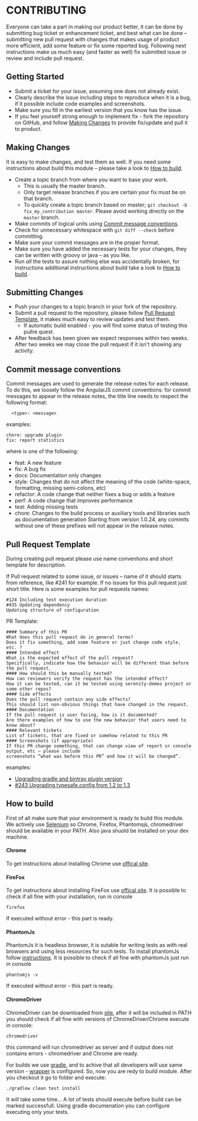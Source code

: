 # CONTRIBUTING 

Everyone can take a part in making our product better, it can be done by submitting bug ticket or enhancement ticket, and best what can be done – submitting new pull request with changes that makes usage of product more efficient, add some feature or fix some reported bug.  Following next instructions make us much easy (and faster as well) fix submitted issue or review and include pull request. 
## Getting Started
* Submit a ticket for your issue, assuming one does not already exist.
* Clearly describe the issue including steps to reproduce when it is a bug, if it possible include code examples and screenshots.
* Make sure you fill in the earliest version that you know has the issue.
* If you feel yourself strong enough to implement fix - fork the repository on GitHub, and follow [Making Changes](#making_changes) to provide fix/update and pull it to product.

## <a name="making_changes"></a> Making Changes

It is easy to make changes, and test them as well. If you need some instructions about build this module – please take a look to [How to build](#how_to_build). 
* Create a topic branch from where you want to base your work.
  * This is usually the master branch.
  * Only target release branches if you are certain your fix must be on that
    branch.
  * To quickly create a topic branch based on master; `git checkout -b
    fix_my_contribution master`. Please avoid working directly on the
    `master` branch. 
* Make commits of logical units using [Commit message conventions](#commit_message_conventions).
* Check for unnecessary whitespace with `git diff --check` before committing.
* Make sure your commit messages are in the proper format.
* Make sure you have added the necessary tests for your changes, they can be written with groovy or java – as you like.
* Run _all_ the tests to assure nothing else was accidentally broken, for instructions additional instructions about build take a look to [How to build](#how_to_build).

## <a name="submitting_changes"></a> Submitting Changes
* Push your changes to a topic branch in your fork of the repository.
* Submit a pull request to the repository, please follow [Pull Request Template](#pull_request_template), it makes much easy to review updates and test them.
  * If automatic build enabled - you will find some status of testing this pullre quest. 
* After feedback has been given we expect responses within two weeks. After two  weeks we may close the pull request if it isn't showing any activity.

## <a name="commit_message_conventions"></a> Commit message conventions
Commit messages are used to generate the release notes for each release. To do this, we loosely follow the AngularJS commit conventions: for commit messages to appear in the release notes, the title line needs to respect the following format:
```
  <type>: <message>
```
examples:
```
chore: upgrade plugin
fix: report statistics
```
where <type> is one of the following:
  - feat: A new feature
  - fix: A bug fix
  - docs: Documentation only changes
  - style: Changes that do not affect the meaning of the code (white-space, formatting, missing semi-colons, etc)
  - refactor: A code change that neither fixes a bug or adds a feature
  - perf: A code change that improves performance
  - test: Adding missing tests
  - chore: Changes to the build process or auxiliary tools and libraries such as documentation generation
Starting from version 1.0.24, any commits without one of these prefixes will not appear in the release notes.

## <a name="pull_request_template"></a> Pull Request Template
During creating pull request please use name conventions and short template for description. 

If Pull request related to some issue, or issues – name of it should starts from reference, like #241 for example. If no issues for this pull request just short title. Here is some examples for pull requests names:
```
#124 Including test execution duration
#435 Updating dependency
Updating structure of configuration
```
PR Template:

```
#### Summary of this PR
What does this pull request do in general terms? 
Does it fix something, add some feature or just change code style, etc. ? 
#### Intended effect
What is the expected effect of the pull request? 
Specifically, indicate how the behavior will be different than before the pull request.
#### How should this be manually tested?
How can reviewers verify the request has the intended effect?  
How it can be tested, can it be tested using serenity-demos project or some other repos? 
#### Side effects
Does the pull request contain any side effects? 
This should list non-obvious things that have changed in the request.
#### Documentation
If the pull request is user facing, how is it documented?
Are there examples of how to use the new behavior that users need to know about?
#### Relevant tickets
List of tickets, that are fixed or somehow related to this PR
#### Screenshots (if appropriate)
If this PR change something, that can change view of report or console output, etc – please include 
screenshots “what was before this PR” and how it will be changed”. 

```
examples:
* [Upgrading gradle and bintray plugin version](serenity-bdd/serenity-jbehave/pull/25) 
* [#243 Upgrading typesafe.config from 1.2 to 1.3](serenity-bdd/serenity-core/pull/248)

## <a name="how_to_build"></a> How to build
First of all make sure that your environment is ready to build this module. We actively use [Selenium](http://www.seleniumhq.org/) so Chrome, Firefox, Phantomsjs, chromedriver should be available in your PATH. Also java shuold be installed on your dev machine. 

#### Chrome 
To get instructions about installing Chrome use [offical site](https://www.google.com/chrome/). 
#### FireFox
To get instructions about installing FireFox use [offical site](https://www.mozilla.org/en-US/firefox/new/). 
It is possible to check if all fine with your installation, run in console
```
firefox
```
If executed without error - this part is ready. 

#### PhantomJs 
PhantomJs it is headless browser, it is sutable for writing tests as with real browsers and using less resources for such tests. 
To install phantomJs follow [instructions](http://phantomjs.org/download.html). 
It is possible to check if all fine with phantomJs just run in console
```
phantomjs -v
```
If executed without error - this part is ready. 

#### ChromeDriver

ChromeDriver can be downloaded from [site](https://sites.google.com/a/chromium.org/chromedriver/downloads), after it will be included in PATH you should check if all fine with versions of ChromeDriver/Chrome execute in console:
```
chromedriver
```
this command will run chromedriver as server and if output does not contains errors - chromedriver and Chrome are ready. 

For builds we use [gradle](http://gradle.org), and to achive that all developers will use same version - [wrapper](https://docs.gradle.org/current/userguide/gradle_wrapper.html) is configured.
So, now you are redy to build module. After you checkout it go to folder and execute:
```
./gradlew clean test install
```
It will take some time... A lot of tests should execute before build can be marked successfull. Using gradle documenation you can configure executing only your tests.
